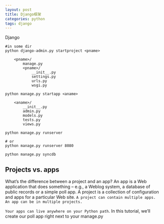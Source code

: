 ```yaml
---
layout: post
title: Django框架
categories: python
tags: django
---
```

Django


	#in some dir
	python django-admin.py startproject <pname>

		<pname>/
		    manage.py
		    <pname>/
		        __init__.py
		        settings.py
		        urls.py
		        wsgi.py

	python manage.py startapp <aname>

		<aname>/
		    __init__.py
		    admin.py
		    models.py
		    tests.py
		    views.py

	python manage.py runserver
	
	# or
	python manage.py runserver 8080

	python manage.py syncdb

## Projects vs. apps

What’s the difference between a project and an app? An app is a Web application that does something – e.g., a Weblog system, a database of public records or a simple poll app. A project is a collection of configuration and apps for a particular Web site. `A project can contain multiple apps. An app can be in multiple projects.`

`Your apps can live anywhere on your Python path`. In this tutorial, we’ll create our poll app right next to your manage.py